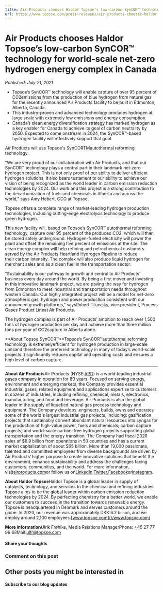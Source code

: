 ```yaml
---
title: Air Products chooses Haldor Topsoe’s low-carbon SynCOR™ technology for world-scale net-zero hydrogen energy complex in Canada
url: https://www.topsoe.com/press-releases/air-products-chooses-haldor-topsoe#main-content
---
```


# Air Products chooses Haldor Topsoe’s low-carbon SynCOR™ technology for world-scale net-zero hydrogen energy complex in Canada

*Published: July 21, 2021*

- Topsoe’s SynCOR™ technology will enable capture of over 95 percent of CO2emissions from the production of blue hydrogen from natural gas for the recently announced Air Products facility to be built in Edmonton, Alberta, Canada.
- This industry-proven and advanced technology produces hydrogen at large scale with extremely low emissions and energy consumption.
- Canada’s clean energy diversification strategy has marked hydrogen as a key enabler for Canada to achieve its goal of carbon neutrality by 2050. Expected to come onstream in 2024, the SynCOR™-based hydrogen facility will effectively support that goal.

Air Products will use Topsoe's SynCORTMautothermal reforming technology.

“We are very proud of our collaboration with Air Products, and that our SynCOR™ technology plays a central part in their landmark net-zero hydrogen project. This is not only proof of our ability to deliver efficient hydrogen solutions, it also bears testament to our ability to achieve our vision of being recognized as the world leader in carbon emission reduction technologies by 2024. Our work and this project is a strong contribution to the decarbonization of fuels and chemicals in Alberta and across the world,” says Amy Hebert, CCO at Topsoe.

Topsoe offers a complete range of market-leading hydrogen production technologies, including cutting-edge electrolysis technology to produce green hydrogen.

This new facility will, based on Topsoe’s SynCOR™ autothermal reforming technology, capture over 95 percent of the produced CO2, which will then be stored safely underground. Hydrogen-fueled electricity will power the plant and offset the remaining five percent of emissions at the site. The clean energy complex will help refining and petrochemical customers served by the Air Products Heartland Hydrogen Pipeline to reduce their carbon intensity. The complex will also produce liquid hydrogen for merchant sales and as a clean fuel in the transportation sector.

“Sustainability is our pathway to growth and central to Air Products’ business every day around the world. By being a first mover and investing in this innovative landmark project, we are paving the way for hydrogen from Edmonton to meet industrial and transportation needs throughout western Canada. Our highly integrated project will be a model for net-zero atmospheric gas, hydrogen and power production consistent with our announced growth platforms,” saysRobert Tikovsky, vice president, Process Gases Product Lineat Air Products.

The hydrogen complex is part of Air Products’ ambition to reach over 1,500 tons of hydrogen production per day and achieve more than three million tons per year of CO2capture in Alberta alone.

**About Topsoe SynCOR™**Topsoe’s SynCOR™autothermal reforming technology is extremelyefficient for hydrogen production in large-scale unitsand therefore the preferred technology in many of today’s world-scale projects.It significantly reduces capital and operating costs and ensures a high level of carbon capture.

******

**About Air Products**Air Products (NYSE:[APD](https://investors.airproducts.com/stock-information)) is a world-leading industrial gases company in operation for 80 years. Focused on serving energy, environment and emerging markets, the Company provides essential industrial gases, related equipment and applications expertise to customers in dozens of industries, including refining, chemical, metals, electronics, manufacturing, and food and beverage. Air Products is also the global leader in the supply of liquefied natural gas process technology and equipment. The Company develops, engineers, builds, owns and operates some of the world's largest industrial gas projects, including: gasification projects that sustainably convert abundant natural resources into syngas for the production of high-value power, fuels and chemicals; carbon capture projects; and world-scale carbon-free hydrogen projects supporting global transportation and the energy transition. The Company had fiscal 2020 sales of $8.9 billion from operations in 50 countries and has a current market capitalization of about $65 billion. More than 19,000 passionate, talented and committed employees from diverse backgrounds are driven by Air Products’ higher purpose to create innovative solutions that benefit the environment, enhance sustainability and address the challenges facing customers, communities, and the world. For more information, visit[airproducts.com](http://www.airproducts.com/)or follow us on[LinkedIn](https://www.linkedin.com/company/air-products/),[Twitter](https://twitter.com/airproducts),[Facebook](https://www.facebook.com/airproducts)or[Instagram](https://www.instagram.com/airproductsglobal/).

**About Haldor Topsoe**Haldor Topsoe is a global leader in supply of catalysts, technology, and services to the chemical and refining industries. Topsoe aims to be the global leader within carbon emission reduction technologies by 2024. By perfecting chemistry for a better world, we enable our customers to succeed in the transition towards renewable energy. Topsoe is headquartered in Denmark and serves customers around the globe. In 2020, our revenue was approximately DKK 6.2 billion, and we employ around 2,100 employees.[www.topsoe.com](//www.topsoe.com)

**More information**Ulrik Frøhlke, Media Relations ManagerPhone: +45 27 77 99 68Mail:[ulfr@topsoe.com](mailto:ulfr@topsoe.com)

#### Share your thoughts

### Comment on this post

## Other posts you might be interested in

#### Subscribe to our blog updates